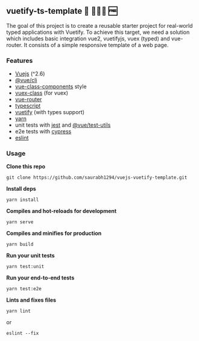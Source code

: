 ## vuetify-ts-template 🧢 👨🏻‍💻 🆓

The goal of this project is to create a reusable starter project for real-world typed applications with Vuetify. To achieve this target, we need a solution which includes basic integration vue2, vuetifyjs, vuex (typed) and vue-router. It consists of a simple responsive template of a web page.

### Features
- [Vuejs][c:1] (^2.6)
- [@vue/cli][c:2]
- [vue-class-components][c:3] style
- [vuex-class][c:4] (for vuex)
- [vue-router][c:5]
- [typescript][c:6]
- [vuetify][c:7] (with types support)
- [yarn][c:8]
- unit tests with [jest][c:9] and [@vue/test-utils][c:10]
- e2e tests with [cypress][c:11]
- [eslint][c:12]

### Usage

__Clone this repo__
```
git clone https://github.com/saurabh1294/vuejs-vuetify-template.git
```

__Install deps__
```
yarn install
```

__Compiles and hot-reloads for development__
```
yarn serve
```

__Compiles and minifies for production__
```
yarn build
```

__Run your unit tests__
```
yarn test:unit
```

__Run your end-to-end tests__
```
yarn test:e2e
```

__Lints and fixes files__
```
yarn lint
```
or
```
eslint --fix
```


[c:1]: https://vuejs.org/
[c:2]: https://cli.vuejs.org/guide/
[c:3]: https://github.com/vuejs/vue-class-component
[c:4]: https://github.com/ktsn/vuex-class
[c:5]: https://router.vuejs.org/
[c:6]: https://www.typescriptlang.org/
[c:7]: https://vuetifyjs.com/en/
[c:8]: https://yarnpkg.com/
[c:9]: https://jestjs.io/
[c:10]: https://vue-test-utils.vuejs.org/
[c:11]: https://www.cypress.io/
[c:12]: https://eslint.org/
